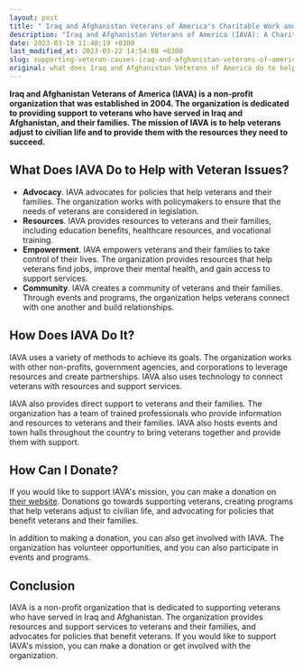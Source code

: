 ```yaml
---
layout: post
title: " Iraq and Afghanistan Veterans of America's Charitable Work and How to Contribute."
description: "Iraq and Afghanistan Veterans of America (IAVA): A Charity Committed to Helping Veterans with Their Unique Issues through Advocacy, Support and Community-Building Efforts. Learn How to Support Their Cause and Empower Post-9/11 Veterans Today."
date: 2023-03-19 11:40:19 +0300
last_modified_at: 2023-03-22 14:54:08 +0300
slug: supporting-veteran-causes-iraq-and-afghanistan-veterans-of-america-s-charitable-work-and-how-to-contribute
original: what does Iraq and Afghanistan Veterans of America do to help with veteran issues as a charity, how do they do it, how can i donate?
---
```

**Iraq and Afghanistan Veterans of America (IAVA) is a non-profit organization that was established in 2004. The organization is dedicated to providing support to veterans who have served in Iraq and Afghanistan, and their families. The mission of IAVA is to help veterans adjust to civilian life and to provide them with the resources they need to succeed.**

## What Does IAVA Do to Help with Veteran Issues?

* **Advocacy**. IAVA advocates for policies that help veterans and their families. The organization works with policymakers to ensure that the needs of veterans are considered in legislation.
* **Resources**. IAVA provides resources to veterans and their families, including education benefits, healthcare resources, and vocational training.
* **Empowerment**. IAVA empowers veterans and their families to take control of their lives. The organization provides resources that help veterans find jobs, improve their mental health, and gain access to support services.
* **Community**. IAVA creates a community of veterans and their families. Through events and programs, the organization helps veterans connect with one another and build relationships.

## How Does IAVA Do It?

IAVA uses a variety of methods to achieve its goals. The organization works with other non-profits, government agencies, and corporations to leverage resources and create partnerships. IAVA also uses technology to connect veterans with resources and support services.

IAVA also provides direct support to veterans and their families. The organization has a team of trained professionals who provide information and resources to veterans and their families. IAVA also hosts events and town halls throughout the country to bring veterans together and provide them with support.

## How Can I Donate?

If you would like to support IAVA's mission, you can make a donation on [their website](https://iava.org/). Donations go towards supporting veterans, creating programs that help veterans adjust to civilian life, and advocating for policies that benefit veterans and their families.

In addition to making a donation, you can also get involved with IAVA. The organization has volunteer opportunities, and you can also participate in events and programs.

## Conclusion

IAVA is a non-profit organization that is dedicated to supporting veterans who have served in Iraq and Afghanistan. The organization provides resources and support services to veterans and their families, and advocates for policies that benefit veterans. If you would like to support IAVA's mission, you can make a donation or get involved with the organization.